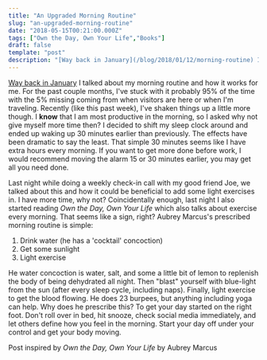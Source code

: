 ```yaml
---
title: "An Upgraded Morning Routine"
slug: "an-upgraded-morning-routine"
date: "2018-05-15T00:21:00.000Z"
tags: ["Own the Day, Own Your Life","Books"]
draft: false
template: "post"
description: "[Way back in January](/blog/2018/01/12/morning-routine) I talked about my morning routine and how it works for me. For the past couple months, I've stuck with it probably 95% of the time with the 5%..."
---
```


[Way back in January](/blog/2018/01/12/morning-routine) I talked about my morning routine and how it works for me. For the past couple months, I've stuck with it probably 95% of the time with the 5% missing coming from when visitors are here or when I'm traveling. Recently (like this past week), I've shaken things up a little more though. I **know** that I am most productive in the morning, so I asked why not give myself more time then? I decided to shift my sleep clock around and ended up waking up 30 minutes earlier than previously. The effects have been dramatic to say the least. That simple 30 minutes seems like I have extra hours every morning. If you want to get more done before work, I would recommend moving the alarm 15 or 30 minutes earlier, you may get all you need done.

Last night while doing a weekly check-in call with my good friend Joe, we talked about this and how it could be beneficial to add some light exercises in. I have more time, why not? Coincidentally enough, last night I also started reading *Own the Day, Own Your Life* which also talks about exercise every morning. That seems like a sign, right? Aubrey Marcus's prescribed morning routine is simple:

1. Drink water (he has a 'cocktail' concoction)
2. Get some sunlight
3. Light exercise

He water concoction is water, salt, and some a little bit of lemon to replenish the body of being dehydrated all night. Then "blast" yourself with blue-light from the sun (after every sleep cycle, including naps). Finally, light exercise to get the blood flowing. He does 23 burpees, but anything including yoga can help. Why does he prescribe this? To get your day started on the right foot. Don't roll over in bed, hit snooze, check social media immediately, and let others define how you feel in the morning. Start your day off under your control and get your body moving.


Post inspired by *Own the Day, Own Your Life* by Aubrey Marcus
